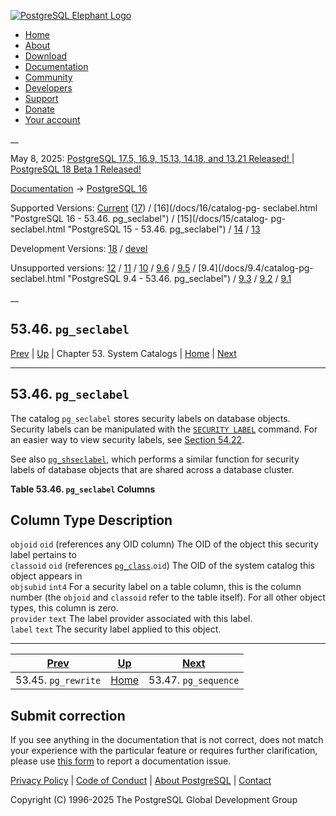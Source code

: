[ ![PostgreSQL Elephant Logo](/media/img/about/press/elephant.png) ](/)

  * [Home](/ "Home")
  * [About](/about/ "About")
  * [Download](/download/ "Download")
  * [Documentation](/docs/ "Documentation")
  * [Community](/community/ "Community")
  * [Developers](/developer/ "Developers")
  * [Support](/support/ "Support")
  * [Donate](/about/donate/ "Donate")
  * [Your account](/account/ "Your account")

__

May 8, 2025: [ PostgreSQL 17.5, 16.9, 15.13, 14.18, and 13.21 Released! ](/about/news/postgresql-175-169-1513-1418-and-1321-released-3072/) | [ PostgreSQL 18 Beta 1 Released! ](/about/news/postgresql-18-beta-1-released-3070/)

[Documentation](/docs/ "Documentation") -> [PostgreSQL
16](/docs/16/index.html)

Supported Versions: [Current](/docs/current/catalog-pg-seclabel.html
"PostgreSQL 17 - 53.46. pg_seclabel") ([17](/docs/17/catalog-pg-seclabel.html
"PostgreSQL 17 - 53.46. pg_seclabel")) / [16](/docs/16/catalog-pg-
seclabel.html "PostgreSQL 16 - 53.46. pg_seclabel") / [15](/docs/15/catalog-
pg-seclabel.html "PostgreSQL 15 - 53.46. pg_seclabel") /
[14](/docs/14/catalog-pg-seclabel.html "PostgreSQL 14 - 53.46. pg_seclabel") /
[13](/docs/13/catalog-pg-seclabel.html "PostgreSQL 13 - 53.46. pg_seclabel")

Development Versions: [18](/docs/18/catalog-pg-seclabel.html "PostgreSQL 18 -
53.46. pg_seclabel") / [devel](/docs/devel/catalog-pg-seclabel.html
"PostgreSQL devel - 53.46. pg_seclabel")

Unsupported versions: [12](/docs/12/catalog-pg-seclabel.html "PostgreSQL 12 -
53.46. pg_seclabel") / [11](/docs/11/catalog-pg-seclabel.html "PostgreSQL 11 -
53.46. pg_seclabel") / [10](/docs/10/catalog-pg-seclabel.html "PostgreSQL 10 -
53.46. pg_seclabel") / [9.6](/docs/9.6/catalog-pg-seclabel.html "PostgreSQL
9.6 - 53.46. pg_seclabel") / [9.5](/docs/9.5/catalog-pg-seclabel.html
"PostgreSQL 9.5 - 53.46. pg_seclabel") / [9.4](/docs/9.4/catalog-pg-
seclabel.html "PostgreSQL 9.4 - 53.46. pg_seclabel") /
[9.3](/docs/9.3/catalog-pg-seclabel.html "PostgreSQL 9.3 -
53.46. pg_seclabel") / [9.2](/docs/9.2/catalog-pg-seclabel.html "PostgreSQL
9.2 - 53.46. pg_seclabel") / [9.1](/docs/9.1/catalog-pg-seclabel.html
"PostgreSQL 9.1 - 53.46. pg_seclabel")

__

53.46. `pg_seclabel`  
---  
[Prev](catalog-pg-rewrite.html "53.45. pg_rewrite")  | [Up](catalogs.html "Chapter 53. System Catalogs") | Chapter 53. System Catalogs | [Home](index.html "PostgreSQL 16.9 Documentation") |  [Next](catalog-pg-sequence.html "53.47. pg_sequence")  
  
* * *

## 53.46. `pg_seclabel` #

The catalog `pg_seclabel` stores security labels on database objects. Security
labels can be manipulated with the [`SECURITY LABEL`](sql-security-label.html
"SECURITY LABEL") command. For an easier way to view security labels, see
[Section 54.22](view-pg-seclabels.html "54.22. pg_seclabels").

See also [`pg_shseclabel`](catalog-pg-shseclabel.html "53.50. pg_shseclabel"),
which performs a similar function for security labels of database objects that
are shared across a database cluster.

**Table  53.46. `pg_seclabel` Columns**

Column Type Description  
---  
`objoid` `oid` (references any OID column) The OID of the object this security
label pertains to  
`classoid` `oid` (references [`pg_class`](catalog-pg-class.html
"53.11. pg_class").`oid`) The OID of the system catalog this object appears in  
`objsubid` `int4` For a security label on a table column, this is the column
number (the `objoid` and `classoid` refer to the table itself). For all other
object types, this column is zero.  
`provider` `text` The label provider associated with this label.  
`label` `text` The security label applied to this object.  
  
  

* * *

[Prev](catalog-pg-rewrite.html "53.45. pg_rewrite")  | [Up](catalogs.html "Chapter 53. System Catalogs") |  [Next](catalog-pg-sequence.html "53.47. pg_sequence")  
---|---|---  
53.45. `pg_rewrite`  | [Home](index.html "PostgreSQL 16.9 Documentation") |  53.47. `pg_sequence`  
  
## Submit correction

If you see anything in the documentation that is not correct, does not match
your experience with the particular feature or requires further clarification,
please use [this form](/account/comments/new/16/catalog-pg-seclabel.html/) to
report a documentation issue.

[Privacy Policy](/about/privacypolicy) | [Code of Conduct](/about/policies/coc/) | [About PostgreSQL](/about/) | [Contact](/about/contact/)  

Copyright (C) 1996-2025 The PostgreSQL Global Development Group

